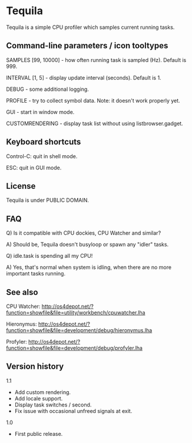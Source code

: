 # Tequila

Tequila is a simple CPU profiler which samples current running tasks.


## Command-line parameters / icon tooltypes

SAMPLES [99, 10000] - how often running task is sampled (Hz). Default is 999.

INTERVAL [1, 5] - display update interval (seconds). Default is 1.

DEBUG - some additional logging.

PROFILE - try to collect symbol data. Note: it doesn't work properly yet.

GUI - start in window mode.

CUSTOMRENDERING - display task list without using listbrowser.gadget.


## Keyboard shortcuts

Control-C: quit in shell mode.

ESC: quit in GUI mode.


## License

Tequila is under PUBLIC DOMAIN.


## FAQ

Q) Is it compatible with CPU dockies, CPU Watcher and similar?

A) Should be, Tequila doesn't busyloop or spawn any "idler" tasks.

Q) idle.task is spending all my CPU!

A) Yes, that's normal when system is idling, when there are no more important tasks running.


## See also

CPU Watcher: http://os4depot.net/?function=showfile&file=utility/workbench/cpuwatcher.lha

Hieronymus: http://os4depot.net/?function=showfile&file=development/debug/hieronymus.lha

Profyler: http://os4depot.net/?function=showfile&file=development/debug/profyler.lha


## Version history

1.1
- Add custom rendering.
- Add locale support.
- Display task switches / second.
- Fix issue with occasional unfreed signals at exit.

1.0
- First public release.
